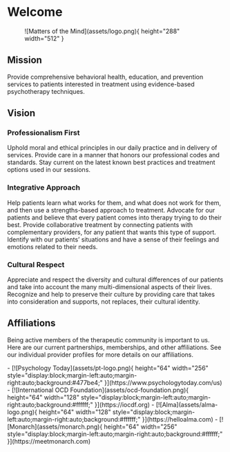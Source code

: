 # Welcome

<figure markdown>
![Matters of the Mind](assets/logo.png){ height="288" width="512" }
  <figcaption></figcaption>
</figure>

## Mission

Provide comprehensive behavioral health, education, and prevention services to patients interested in treatment using evidence-based psychotherapy techniques.

## Vision

### Professionalism First

Uphold moral and ethical principles in our daily practice and in delivery of services. Provide care in a manner that honors our professional codes and standards. Stay current on the latest known best practices and treatment options used in our sessions.

### Integrative Approach

Help patients learn what works for them, and what does not work for them, and then use a strengths-based approach to treatment.
Advocate for our patients and believe that every patient comes into therapy trying to do their best.
Provide collaborative treatment by connecting patients with complementary providers, for any patient that wants this type of support.
Identify with our patients’ situations and have a sense of their feelings and emotions related to their needs.

### Cultural Respect

Appreciate and respect the diversity and cultural differences of our patients and take into account the many multi-dimensional aspects of their lives. Recognize and help to preserve their culture by providing care that takes into consideration and supports, not replaces, their cultural identity.

## Affiliations

Being active members of the therapeutic community is important to us. Here are our current partnerships, memberships, and other affiliations. See our individual provider profiles for more details on our affiliations.

<div class="grid cards" markdown>
- [![Psychology Today](assets/pt-logo.png){ height="64" width="256" style="display:block;margin-left:auto;margin-right:auto;background:#477be4;" }](https://www.psychologytoday.com/us)
- [![International OCD Foundation](assets/ocd-foundation.png){ height="64" width="128" style="display:block;margin-left:auto;margin-right:auto;background:#ffffff;" }](https://iocdf.org)
- [![Alma](assets/alma-logo.png){ height="64" width="128" style="display:block;margin-left:auto;margin-right:auto;background:#ffffff;" }](https://helloalma.com)
- [![Monarch](assets/monarch.png){ height="64" width="256" style="display:block;margin-left:auto;margin-right:auto;background:#ffffff;" }](https://meetmonarch.com)
</div>
